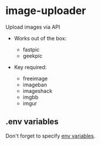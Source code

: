 # image-uploader
Upload images via API

- Works out of the box:
  - fastpic
  - geekpic

- Key required:
  - freeimage
  - imageban
  - imageshack
  - imgbb
  - imgur

## .env variables
Don't forget to specify [env variables](.env.sample).
